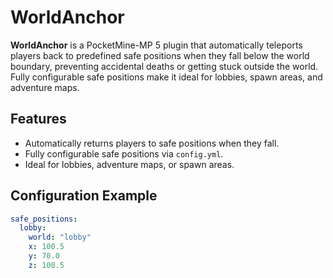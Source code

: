 # WorldAnchor

**WorldAnchor** is a PocketMine-MP 5 plugin that automatically teleports players back to predefined safe positions when they fall below the world boundary, preventing accidental deaths or getting stuck outside the world. Fully configurable safe positions make it ideal for lobbies, spawn areas, and adventure maps.

## Features
- Automatically returns players to safe positions when they fall.
- Fully configurable safe positions via `config.yml`.
- Ideal for lobbies, adventure maps, or spawn areas.

## Configuration Example

```yaml
safe_positions:
  lobby:
    world: "lobby"
    x: 100.5
    y: 70.0
    z: 100.5
